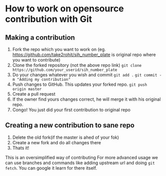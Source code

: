 # How to work on opensource contribution with Git

## Making a contribution
1. Fork the repo which you want to work on (eg. https://github.com/take2rohit/sih_number_plate is original repo where you want to contribute) 
1. Clone the forked repository (not the above repo link)
`git clone https://github.com/your_userid/sih_number_plate`
3. Do your changes whatever you wish and commit 
`git add .`
`git commit -m "Adding my contribution"`
4. Push changes to GitHub. This updates your forked repo.
`git push origin master`
5. Create a pull request
6. If the owner find yours changes correct, he will merge it with his original repo.
7. Congo! You just did your first contribution to original repo

## Creating a new contribution to sane repo
1. Delete the old fork(if the master is ahed of your fok)
2. Create a new fork and do all changes there
3. Thats it!

This is an oversimplified way of contributing
For more advanced usage we can use branches and commands like adding upstream url and doing `git fetch`. You can google it learn for there itself.
